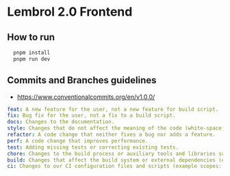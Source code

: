 # Lembrol 2.0 Frontend
## How to run

```bash
  pnpm install
  pnpm run dev
```

## Commits and Branches guidelines

- https://www.conventionalcommits.org/en/v1.0.0/

```yaml
feat: A new feature for the user, not a new feature for build script.
fix: Bug fix for the user, not a fix to a build script.
docs: Changes to the documentation.
style: Changes that do not affect the meaning of the code (white-space, formatting, missing semi-colons, etc).
refactor: A code change that neither fixes a bug nor adds a feature.
perf: A code change that improves performance.
test: Adding missing tests or correcting existing tests.
chore: Changes to the build process or auxiliary tools and libraries such as documentation generation.
build: Changes that affect the build system or external dependencies (example scopes: gulp, broccoli, npm).
ci: Changes to our CI configuration files and scripts (example scopes: Travis, Circle, BrowserStack, SauceLabs).
```
